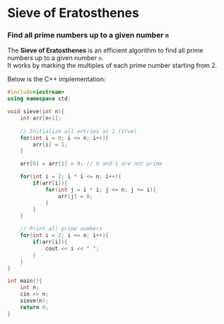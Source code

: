 # Sieve of Eratosthenes

### Find all prime numbers up to a given number `n`

The **Sieve of Eratosthenes** is an efficient algorithm to find all prime numbers up to a given number `n`.  
It works by marking the multiples of each prime number starting from 2.

Below is the C++ implementation:

```cpp
#include<iostream>
using namespace std;

void sieve(int n){
    int arr[n+1];
    
    // Initialize all entries as 1 (true)
    for(int i = 0; i <= n; i++){
        arr[i] = 1;
    }

    arr[0] = arr[1] = 0; // 0 and 1 are not prime

    for(int i = 2; i * i <= n; i++){
        if(arr[i]){
            for(int j = i * i; j <= n; j += i){
                arr[j] = 0;
            }
        }
    }

    // Print all prime numbers
    for(int i = 2; i <= n; i++){
        if(arr[i]){
            cout << i << " ";
        }
    }
}

int main(){
    int n;
    cin >> n;
    sieve(n);
    return 0;
}
